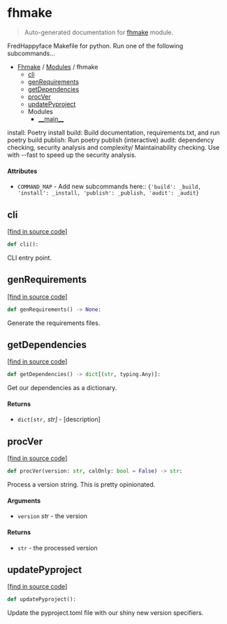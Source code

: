 # fhmake

> Auto-generated documentation for [fhmake](../../fhmake/__init__.py) module.

FredHappyface Makefile for python. Run one of the following subcommands...

- [Fhmake](../README.md#fhmake-index) / [Modules](../README.md#fhmake-modules) / fhmake
    - [cli](#cli)
    - [genRequirements](#genrequirements)
    - [getDependencies](#getdependencies)
    - [procVer](#procver)
    - [updatePyproject](#updatepyproject)
    - Modules
        - [\_\_main\_\_](module.md#__main__)

install: Poetry install
build: Build documentation, requirements.txt, and run poetry build
publish: Run poetry publish (interactive)
audit: dependency checking, security analysis and complexity/ Maintainability
checking. Use with --fast to speed up the security analysis.

#### Attributes

- `COMMAND_MAP` - Add new subcommands here:: `{'build': _build, 'install': _install, 'publish': _publish, 'audit': _audit}`

## cli

[[find in source code]](../../fhmake/__init__.py#L208)

```python
def cli():
```

CLI entry point.

## genRequirements

[[find in source code]](../../fhmake/__init__.py#L90)

```python
def genRequirements() -> None:
```

Generate the requirements files.

## getDependencies

[[find in source code]](../../fhmake/__init__.py#L81)

```python
def getDependencies() -> dict[(str, typing.Any)]:
```

Get our dependencies as a dictionary.

#### Returns

- `dict[str,` *str]* - [description]

## procVer

[[find in source code]](../../fhmake/__init__.py#L64)

```python
def procVer(version: str, calOnly: bool = False) -> str:
```

Process a version string. This is pretty opinionated.

#### Arguments

- `version` *str* - the version

#### Returns

- `str` - the processed version

## updatePyproject

[[find in source code]](../../fhmake/__init__.py#L114)

```python
def updatePyproject():
```

Update the pyproject.toml file with our shiny new version specifiers.
